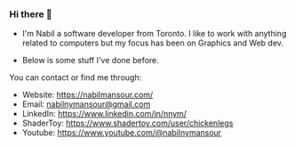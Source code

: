 ### Hi there 👋
- I'm Nabil a software developer from Toronto. I like to work with anything related to computers but my focus has been on Graphics and Web dev.

- Below is some stuff I've done before.

You can contact or find me through:
- Website: https://nabilmansour.com/
- Email: nabilnymansour@gmail.com
- LinkedIn: https://www.linkedin.com/in/nnym/
- ShaderToy: https://www.shadertoy.com/user/chickenlegs
- Youtube: https://www.youtube.com/@nabilnymansour
<!--
**NabilNYMansour/NabilNYMansour** is a ✨ _special_ ✨ repository because its `README.md` (this file) appears on your GitHub profile.

Here are some ideas to get you started:

- 🔭 I’m currently working on ...
- 🌱 I’m currently learning ...
- 👯 I’m looking to collaborate on ...
- 🤔 I’m looking for help with ...
- 💬 Ask me about ...
- 📫 How to reach me: ...
- 😄 Pronouns: ...
- ⚡ Fun fact: ...
-->
